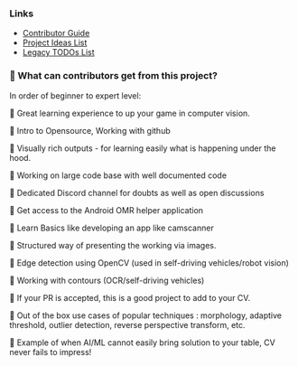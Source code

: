 ### Links

- [Contributor Guide](https://github.com/Udayraj123/OMRChecker/blob/master/CONTRIBUTING.md)
- [Project Ideas List](https://github.com/users/Udayraj123/projects/2/views/1)
- [Legacy TODOs List](./TODOs)

### 🎯 What can contributors get from this project?
In order of beginner to expert level: 

🔰 Great learning experience to up your game in computer vision. 

🔰 Intro to Opensource, Working with github

🔰 Visually rich outputs - for learning easily what is happening under the hood.

🔰 Working on large code base with well documented code

🔰 Dedicated Discord channel for doubts as well as open discussions

🔰 Get access to the Android OMR helper application

🔰 Learn Basics like developing an app like camscanner

🔰 Structured way of presenting the working via images. 

🔰 Edge detection using OpenCV (used in self-driving vehicles/robot vision)

🔰 Working with contours (OCR/self-driving vehicles)

🔰 If your PR is accepted, this is a good project to add to your CV. 

🔰 Out of the box use cases of popular techniques : morphology, adaptive threshold, outlier detection, reverse perspective transform, etc.

🔰 Example of when AI/ML cannot easily bring solution to your table, CV never fails to impress!
